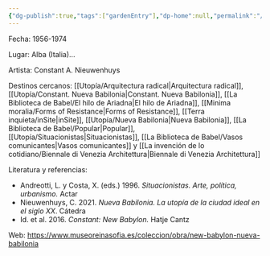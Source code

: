 ```yaml
---
{"dg-publish":true,"tags":["gardenEntry"],"dp-home":null,"permalink":"/Utopía/New Babylon/","dgPassFrontmatter":true,"created":"2025-03-18T11:16:11.000+01:00","updated":"2025-06-04T16:53:43.082+02:00"}
---
```


Fecha: 1956-1974

Lugar: Alba (Italia)…

Artista: Constant A. Nieuwenhuys

Destinos cercanos: [[Utopía/Arquitectura radical\|Arquitectura radical]], [[Utopía/Constant. Nueva Babilonia\|Constant. Nueva Babilonia]], [[La Biblioteca de Babel/El hilo de Ariadna\|El hilo de Ariadna]], [[Minima moralia/Forms of Resistance\|Forms of Resistance]], [[Terra inquieta/inSite\|inSite]], [[Utopía/Nueva Babilonia\|Nueva Babilonia]], [[La Biblioteca de Babel/Popular\|Popular]], [[Utopía/Situacionistas\|Situacionistas]], [[La Biblioteca de Babel/Vasos comunicantes\|Vasos comunicantes]] y [[La invención de lo cotidiano/Biennale di Venezia Architettura\|Biennale di Venezia Architettura]]

Literatura y referencias:
- Andreotti, L. y Costa, X. (eds.) 1996. _Situacionistas. Arte, política, urbanismo._ Actar  
- Nieuwenhuys, C. 2021. *Nueva Babilonia. La utopía de la ciudad ideal en el siglo XX*. Cátedra 
- Id. et al. 2016. _Constant: New Babylon._ Hatje Cantz

Web: https://www.museoreinasofia.es/coleccion/obra/new-babylon-nueva-babilonia